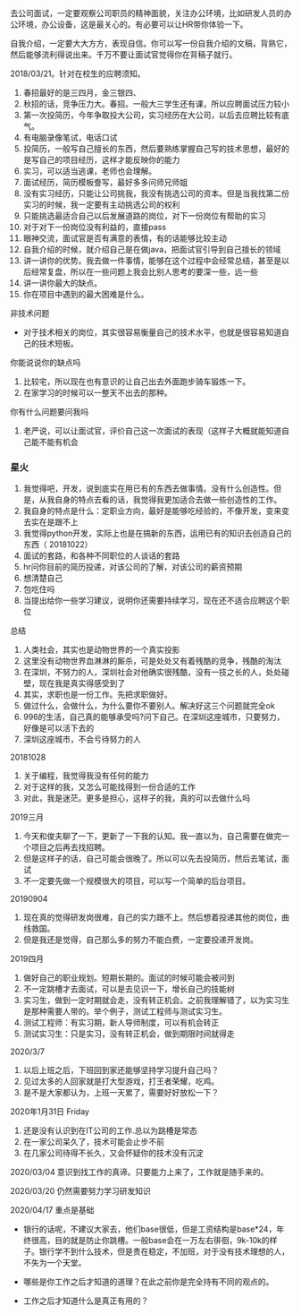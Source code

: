 去公司面试，一定要观察公司职员的精神面貌，关注办公环境，比如研发人员的办公环境，办公设备，这是最关心的。有必要可以让HR带你体验一下。

自我介绍，一定要大大方方，表现自信。你可以写一份自我介绍的文稿，背熟它，然后能够流利得说出来。千万不要让面试官觉得你在背稿子就行。


2018/03/21。针对在校生的应聘须知。
1. 春招最好的是三四月，金三银四、
2. 秋招的话，竞争压力大。春招。一般大三学生还有课，所以应聘面试压力较小
3. 第一次投简历，今年争取投大公司，实习经历在大公司，以后去应聘比较有底气。
4. 有电脑录像笔试，电话口试
5. 投简历，一般写自己擅长的东西，然后要熟练掌握自己写的技术思想，最好的是写自己的项目经历，这样才能反映你的能力
6. 实习，可以适当逃课，老师也会理解。
7. 面试经历，简历模板誊写，最好多多问师兄师姐
8. 没有实习经历，只能让公司挑我，我没有挑选公司的资本。但是当我找第二份实习的时候，我一定要有主动挑选公司的权利
9. 只能挑选最适合自己以后发展道路的岗位，对下一份岗位有帮助的实习
10. 对于对下一份岗位没有利益的，直接pass
11. 眼神交流，面试官是否有满意的表情，有的话能够比较主动
12. 自我介绍的时候，就介绍自己是在做java，把面试官引导到自己擅长的领域
13. 讲一讲你的优势。我去做一件事情，能够在这个过程中会经常总结，甚至是以后经常复盘，所以在一些问题上我会比别人思考的要深一些，远一些
14. 讲一讲你最大的缺点。
15. 你在项目中遇到的最大困难是什么。

非技术问题
- 对于技术相关的岗位，其实很容易衡量自己的技术水平，也就是很容易知道自己的技术短板。

你能说说你的缺点吗
1. 比较宅，所以现在也有意识的让自己出去外面跑步骑车锻炼一下。
2. 在家学习的时候可以一整天不出去的那种。

你有什么问题要问我吗
1. 老严说，可以让面试官，评价自己这一次面试的表现（这样子大概就能知道自己能不能有机会

###  星火
1. 我觉得吧，开发，说到底实在用已有的东西去做事情。没有什么创造性。但是，从我自身的特点去看的话，我觉得我更加适合去做一些创造性的工作。
2. 我自身的特点是什么：定职业方向，最好是能够吃经验的，不像开发，变来变去实在是跟不上
3. 我觉得python开发，实际上也是在搞新的东西，运用已有的知识去创造自己的东西（ 20181022）
4. 面试的套路，和各种不同职位的人谈话的套路
5. hr问你目前的简历投递，对该公司的了解，对该公司的薪资预期
6. 想清楚自己
7. 包吃住吗
8. 当提出给你一些学习建议，说明你还需要持续学习，现在还不适合应聘这个职位 

总结
1. 人类社会，其实也是动物世界的一个真实投影
2. 这里没有动物世界血淋淋的厮杀，可是处处又有着残酷的竞争，残酷的淘汰
3. 在深圳，不努力的人，深圳社会对他确实很残酷，没有一技之长的人，处处碰壁，现在我是真实得感受到了
4. 其实，求职也是一份工作。先把求职做好。
5. 做过什么，会做什么，为什么要你不要别人。解决好这三个问题就完全ok
6. 996的生活，自己真的能够承受吗?问下自己。在深圳这座城市，只要努力，好像是可以活下去的
7. 深圳这座城市，不会亏待努力的人

20181028
1. 关于编程，我觉得我没有任何的能力
2. 对于这样的我，又怎么可能找得到一份合适的工作
3. 对此，我是迷茫。更多是担心，这样子的我，真的可以去做什么吗


2019三月
1. 今天和俊夫聊了一下，更新了一下我的认知。我一直以为，自己需要在做完一个项目之后再去找招聘。
2. 但是这样子的话，自己可能会很晚了。所以可以先去投简历，然后去笔试，面试
3. 不一定要先做一个规模很大的项目，可以写一个简单的后台项目。

20190904
1. 现在真的觉得研发岗很难，自己的实力跟不上。然后想着投递其他的岗位，曲线救国。
2. 但是我还是觉得，自己那么多的努力不能白费，一定要投递开发岗。



2019四月
1. 做好自己的职业规划。短期长期的。面试的时候可能会被问到
2. 不一定跳槽才去面试，可以是去见识一下，增长自己的技能树
3. 实习生，做到一定时期就会走，没有转正机会。之前我理解错了，以为实习生是那种需要人带的。举个例子，测试工程师与测试实习生。 
4. 测试工程师：有实习期，新人导师制度，可以有机会转正 
5. 测试实习生：只是实习，没有转正机会，做到期限时间就得走


2020/3/7 
1. 以后上班之后，下班回到家还能够坚持学习提升自己吗？
2. 见过太多的人回家就是打大型游戏，打王者荣耀，吃鸡。
3. 是不是大家都认为，上班一天累了，需要好好放松一下？



2020年1月31日 Friday 
1. 还是没有认识到在IT公司的工作.总以为跳槽是常态
2. 在一家公司呆久了，技术可能会止步不前
3. 在几家公司待得不长久，又会怀疑你的技术没有沉淀


2020/03/04     意识到找工作的真谛。只要能力上来了，工作就是随手来的。

2020/03/20    仍然需要努力学习研发知识

2020/04/17     重点是基础

- 银行的话呢，不建议大家去，他们base很低，但是工资结构是base*24，年终很高，目的就是防止你跳槽。一般base会在一万左右徘徊，9k-10k的样子。银行学不到什么技术，但是贵在稳定，不加班，对于没有技术理想的人，不失为一个天堂。

- 哪些是你工作之后才知道的道理？在此之前你是完全持有不同的观点的。

- 工作之后才知道什么是真正有用的？
